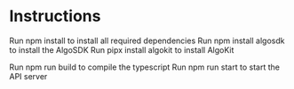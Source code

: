 # Instructions
Run npm install to install all required dependencies
Run npm install algosdk to install the AlgoSDK
Run pipx install algokit to install AlgoKit

Run npm run build to compile the typescript
Run npm run start to start the API server
